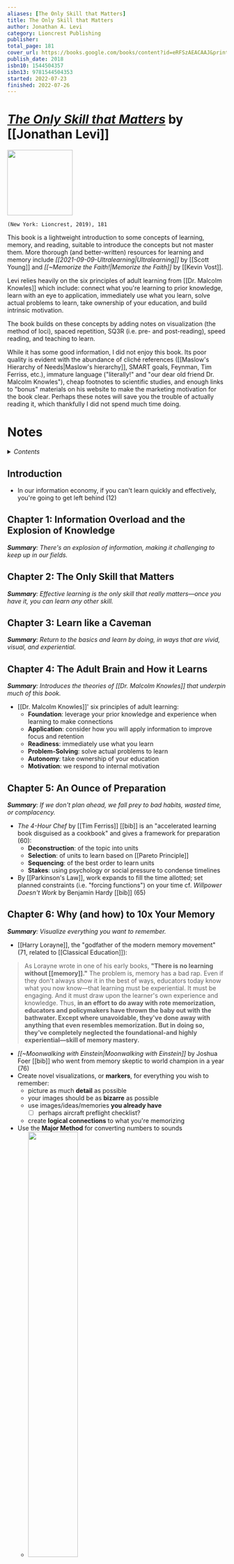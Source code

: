 ```yaml
---
aliases: [The Only Skill that Matters]
title: The Only Skill that Matters
author: Jonathan A. Levi
category: Lioncrest Publishing
publisher: 
total_page: 181
cover_url: https://books.google.com/books/content?id=eRFSzAEACAAJ&printsec=frontcover&img=1&zoom=1&source=gbs_api
publish_date: 2018
isbn10: 1544504357
isbn13: 9781544504353
started: 2022-07-23
finished: 2022-07-26
---
```

# *[The Only Skill that Matters](https://lioncrest.com/books/the-only-skill-that-matters-jonathan-levi/)* by [[Jonathan Levi]]

<img src="https://lioncrest.com/wp-content/uploads/2019/09/the-only-skill-that-matters.jpg" width=150>

`(New York: Lioncrest, 2019), 181`


This book is a lightweight introduction to some concepts of learning, memory, and reading, suitable to introduce the concepts but not master them. More thorough (and better-written) resources for learning and memory include *[[2021-09-09-Ultralearning|Ultralearning]]* by [[Scott Young]] and *[[~Memorize the Faith!|Memorize the Faith]]* by [[Kevin Vost]]. 

Levi relies heavily on the six principles of adult learning from [[Dr. Malcolm Knowles]] which include: connect what you're learning to prior knowledge, learn with an eye to application, immediately use what you learn, solve actual problems to learn, take ownership of your education, and build intrinsic motivation. 

The book builds on these concepts by adding notes on visualization (the method of loci), spaced repetition, SQ3R (i.e. pre- and post-reading), speed reading, and teaching to learn.

While it has some good information, I did not enjoy this book. Its poor quality is evident with the abundance of cliché references ([[Maslow's Hierarchy of Needs|Maslow's hierarchy]], SMART goals, Feynman, Tim Ferriss, etc.), immature language ("literally!" and "our dear old friend Dr. Malcolm Knowles"), cheap footnotes to scientific studies, and enough links to "bonus" materials on his website to make the marketing motivation for the book clear. Perhaps these notes will save you the trouble of actually reading it, which thankfully I did not spend much time doing.


# Notes

<details>
 <summary><i>Contents</i></summary>
<!-- MarkdownTOC autolink="true" -->

- [Introduction](#introduction)
- [Chapter 1: Information Overload and the Explosion of Knowledge](#chapter-1-information-overload-and-the-explosion-of-knowledge)
- [Chapter 2: The Only Skill that Matters](#chapter-2-the-only-skill-that-matters)
- [Chapter 3: Learn like a Caveman](#chapter-3-learn-like-a-caveman)
- [Chapter 4: The Adult Brain and How it Learns](#chapter-4-the-adult-brain-and-how-it-learns)
- [Chapter 5: An Ounce of Preparation](#chapter-5-an-ounce-of-preparation)
- [Chapter 6: Why \(and how\) to 10x Your Memory](#chapter-6-why-and-how-to-10x-your-memory)
- [Chapter 7: The Mnemonic Nuclear Option](#chapter-7-the-mnemonic-nuclear-option)
- [Chapter 8: Never Forget Again](#chapter-8-never-forget-again)
- [Chapter 9: Priming Your Brain for Learning](#chapter-9-priming-your-brain-for-learning)
- [Chapter 10: Learning to Walk on your Hands](#chapter-10-learning-to-walk-on-your-hands)
- [Chapter 11: Cross-Pollination and Brute Force Learning](#chapter-11-cross-pollination-and-brute-force-learning)
- [Chapter 12: Check Yourself](#chapter-12-check-yourself)
- [Chapter 13: Pay it Forward](#chapter-13-pay-it-forward)
- [Chapter 14: High-Performance Habits](#chapter-14-high-performance-habits)

<!-- /MarkdownTOC -->
</details>

## Introduction
- In our information economy, if you can't learn quickly and effectively, you're going to get left behind (12)


## Chapter 1: Information Overload and the Explosion of Knowledge
_**Summary**: There's an explosion of information, making it challenging to keep up in our fields._


## Chapter 2: The Only Skill that Matters
_**Summary**: Effective learning is the only skill that really matters—once you have it, you can learn any other skill._


## Chapter 3: Learn like a Caveman
_**Summary**: Return to the basics and learn by doing, in ways that are vivid, visual, and experiential._


## Chapter 4: The Adult Brain and How it Learns
_**Summary**: Introduces the theories of [[Dr. Malcolm Knowles]] that underpin much of this book._
- [[Dr. Malcolm Knowles]]' six principles of adult learning:
	- **Foundation**: leverage your prior knowledge and experience when learning to make connections
	- **Application**: consider how you will apply information to improve focus and retention
	- **Readiness**: immediately use what you learn
	- **Problem-Solving**: solve actual problems to learn
	- **Autonomy**: take ownership of your education
	- **Motivation**: we respond to internal motivation


## Chapter 5: An Ounce of Preparation
_**Summary**: If we don't plan ahead, we fall prey to bad habits, wasted time, or complacency._
- *The 4-Hour Chef* by [[Tim Ferriss]] [[bib]] is an "accelerated learning book disguised as a cookbook" 
 and gives a framework for preparation (60):
	- **Deconstruction**: of the topic into units
	- **Selection**: of units to learn based on [[Pareto Principle]]
	- **Sequencing**: of the best order to learn units
	- **Stakes**: using psychology or social pressure to condense timelines
- By [[Parkinson's Law]], work expands to fill the time allotted; set planned constraints (i.e. "forcing functions") on your time cf. *Willpower Doesn't Work* by Benjamin Hardy [[bib]] (65)


## Chapter 6: Why (and how) to 10x Your Memory
_**Summary**: Visualize everything you want to remember._
- [[Harry Lorayne]], the "godfather of the modern memory movement" (71, related to [[Classical Education]]):

>As Lorayne wrote in one of his early books, **"There is no learning without [[memory]]."** The problem is, memory has a bad rap. Even if they don't always show it in the best of ways, educators today know what you now know—that learning must be experiential. It must be engaging. And it must draw upon the learner's own experience and knowledge. Thus, **in an effort to do away with rote memorization, educators and policymakers have thrown the baby out with the bathwater. Except where unavoidable, they've done away with anything that even resembles memorization. But in doing so, they've completely neglected the foundational-and highly experiential—skill of memory mastery.**

- *[[~Moonwalking with Einstein|Moonwalking with Einstein]]* by Joshua Foer [[bib]] who went from memory skeptic to world champion in a year (76)
- Create novel visualizations, or **markers**, for everything you wish to remember:
	- picture as much **detail** as possible
	- your images should be as **bizarre** as possible
	- use images/ideas/memories **you already have** 
		- [ ] perhaps aircraft preflight checklist?
	- create **logical connections** to what you're memorizing 
- Use the **Major Method** for converting numbers to sounds
	- <img src="https://masterofmemory.com/wp-content/uploads/2014/02/Major-System-1080x720.jpg" width="50%">
	- [ ] #read / #watch  [Major System | Art of Memory](https://artofmemory.com/wiki/Major_System/)


## Chapter 7: The Mnemonic Nuclear Option
_**Summary**: Build a **memory palace** (i.e. the **method of loci**)._
- The "mnemonic nuclear option" is to use a **memory palace** or the **method of loci** by placing visualizations in a room.
	- [[St. Augustine]] talks about this in *[[~Confessions|Confessions]]* Book X [[bib]] (96)
	- For a better description of this method, see *[[~Memorize the Faith!|Memorize the Faith]]* by [[Kevin Vost]]
	- You have hundreds of potential memory palaces in your mind already (places you have lived/worked/etc.)


## Chapter 8: Never Forget Again
_**Summary**: Practice [[Spaced repetition]] to keep cement memories._
- **[[Spaced repetition]]** goes back to [[Hermann Ebbinghaus]] who wrote *Memory: A Contribution to Experimental Psychology* [[bib]] which describes the exponential loss of memory (106)
- Knowing this "forgetting curve", practice overlearning, and spaced repetition (using tools such as a Leitner box, Anki, Memrise, Brainscape, or Obsidian plugins)
	- [ ] #watch (1.5 hr) [The Absolute State of [[Spaced Repetition]] In Obsidian](https://youtu.be/OqVs1Sw-Ahg)
	- [ ] create Readwise-like functionality in Obsidian to practice spaced repetition with my reading notes 
- *Fluen Forever* by Gabriel Wyner [[bib]] combines spaced repetition with photos


## Chapter 9: Priming Your Brain for Learning
_**Summary**: Use Francis Robinson's **SQ3R method** (including pre-reading) to increase reading comprehension._
- [[Francis P. Robinson]] in *Effective Study* [[bib]] developed the **SQ3R method**:
	- **Survey**: skim for structure and important points to build a map of the text
	- **Question**: connect to prior material and knowledge
	- **Read**: read the text
	- **Recall**: remember what you've read and create visual mnemonics 
	- **Review**: perform spaced repetition on your notes (spend more time on this than all of the prior steps combined)
	- **Survey** and **Question** together are **Pre-reading**


## Chapter 10: Learning to Walk on your Hands
_**Summary**: He gives instruction in **speed reading** with methods like minimizing subvocalization and taking larger eye fixations to minimize saccadic blindness and claims comprehension at 700 wpm._


## Chapter 11: Cross-Pollination and Brute Force Learning
_**Summary**: Learning anything helps you learn everything to be opportunistic in what you learn. When learning something, attack it from multiple angles._
- All of human knowledge is connected, so **learning anything helps you learn everything** (144)
- Your motivation to learn is a scarce resource, so take advantage of it by following your curiosity down unrelated paths (147)
- "**Brute force learning**" by Mattan Griffel ([Brute Force Learning](https://onemonth.com/brute-force-learning)): learning from multiple angles (i.e. doing all the intro tutorial or listening to a bunch of podcasts to hear the same lesson from different perspectives)
	- This is perhaps better called "multi-pronged learning" rather than "brute force learning"


## Chapter 12: Check Yourself
_**Summary**: There are clearly different levels of understanding as illustrated in **[[Bloom's Taxonomy]]** of learning. Our goal is to test ourselves (for example by [[writing]]) to move up the hierarchy._
- [[Bloom's Taxonomy]] is a hierarchy of learning
	- <img src="https://upload.wikimedia.org/wikipedia/commons/7/72/BloomsTaxonomy.png" width="50%">
	- A modern addition is to add **creation** to the top of this hierarchy
	- One way to test yourself and move up the hierarchy is to [[Writing|write]] about the topics you're learning about and publish them
- This is illustrated by the following story [[Storytelling|story]] about [[Max Planck]]:

>After winning the Nobel Prize, Planck toured Germany, giving the same standard lecture on the new quantum mechanics. After a while, his chauffeur had memorized the lecture and asked Planck if they could switch places for a day. On the big day, Planck sat in the audience in a chauffeur's cap, and his driver delivered the lecture flawlessly on stage. After the lecture, however, a physics professor stood up and asked a detailed, complex question. The chauffeur's response? "I'm surprised to receive such an elementary question in an advanced city like Munich. I'm going to let my chauffeur reply!"


## Chapter 13: Pay it Forward
_**Summary**: Teach a topic to really learn it._
- The process of dissecting a subject well enough to teach it results in a much deeper understanding (165)
- The students we teach end up teaching us with the questions they ask to fill in the gaps in our knowledge (166)
- [[Richard Feynman]] as a model teacher


## Chapter 14: High-Performance Habits
_**Summary**: Protect your investment in your brain by focusing on **sleep**, **nutrition**, and **exercise**._


--- 
**Topic**: [[Memory]]

**Source**: [[Fr. Raymund]] 2020-09-27

**Bibliography**

```query
[[bib]] file:(2022-07-26-The Only Skill that Matters)
```
 

**New Words**

- **Andragogy**: the science of adult learning (47)

---
Created: [[2022-07-26-Tue]]
Updated: <%+ tp.file.last_modified_date("YYYY-MM-DD-ddd") %>
